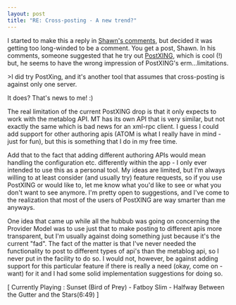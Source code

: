 ```yaml
---
layout: post
title: "RE: Cross-posting - A new trend?"
---
```

<p>I started to make this a reply in <a href="http://weblogs.asp.net/shawnmor/archive/2004/12/17/323770.aspx#Feedback">Shawn's 
comments</a>, but decided it was getting too long-winded to be a comment. You 
get a post, Shawn. In his comments, someone suggested that he try out <a href="http://PostXING.url123.com/main">PostXING</a>, which is cool (!) but, he 
seems to have the wrong impression of PostXING's erm...limitations.</p>
<p>&gt;I did try PostXing, and it's another tool that assumes that cross-posting 
is against only one server.</p>
<p>It does? That's news to me! :)</p>
<p>The real limitation of the current PostXING drop is that it only expects to 
work with the metablog API. MT has its own API that is very similar, but not 
exactly the same which is bad news for an xml-rpc client. I guess I could add 
support for other authoring apis (ATOM is what I really have in mind - just for 
fun), but this is something that I do in my free time.</p>
<p>Add that to the fact that adding different authoring APIs would mean handling 
the configuration etc. differently within the app - I only ever intended to use 
this as a personal tool. My ideas are limited, but I'm always willing to at 
least consider (and usually try) feature requests, so if you use PostXING or 
would like to, let me know what you'd like to see or what you don't want to see 
anymore. I'm pretty open to suggestions, and I've come to the realization that 
most of the users of PostXING are way smarter than me anyways.</p>
<p>One idea that came up while all the hubbub was going on concerning the 
Provider Model was to use just that to make posting to different apis more 
transparent, but I'm usually against doing something just because it's the 
current "fad". The fact of the matter is that I've never needed the 
functionality to post to different types of api's than the metablog api, so I 
never put in the facility to do so. I would not, however, be against adding 
support for this particular feature if there is really a need (okay, come on - 
want) for it and I had some solid implementation suggestions for doing so.</p>
<p class="media">[ Currently Playing : Sunset (Bird of Prey) - Fatboy Slim - 
Halfway Between the Gutter and the Stars(6:49) ]</p>